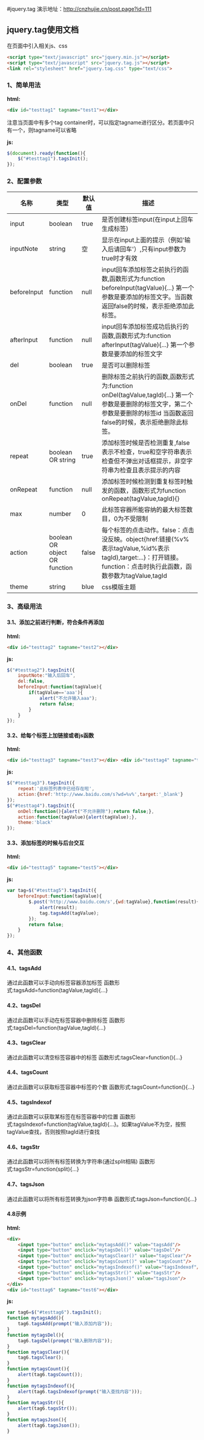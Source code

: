 #jquery.tag
演示地址：http://cnzhujie.cn/post.page?id=111

## jquery.tag使用文档
在页面中引入相关js、css

```html
<script type="text/javascript" src="jquery.min.js"></script>
<script type="text/javascript" src="jquery.tag.js"></script>
<link rel="stylesheet" href="jquery.tag.css" type="text/css">
```

### 1、简单用法

**html:**

```html
<div id="testtag1" tagname="test1"></div>
```

注意当页面中有多个tag container时，可以指定tagname进行区分。若页面中只有一个，则tagname可以省略

**js:**
```javascript
$(document).ready(function(){
	$("#testtag1").tagsInit();
});
```

### 2、配置参数

<table cellspacing="0" cellpadding="5">
	<thead><tr>
		<th class="parameter">名称</th>
		<th class="type">类型</th>
		<th class="default">默认值</th>
		<th class="note">描述</th>
	</tr></thead>
	<tbody>
		<tr>
			<td>input</td>
			<td>boolean</td>
			<td>true</td>
			<td>是否创建标签input(在input上回车生成标签)</td>
		</tr>
		<tr>
			<td>inputNote</td>
			<td>string</td>
			<td>空</td>
			<td>显示在input上面的提示（例如'输入后请回车'）,只有input参数为true时才有效</td>
		</tr>
		<tr>
			<td>beforeInput</td>
			<td>function</td>
			<td>null</td>
			<td>input回车添加标签之前执行的函数,函数形式为:function beforeInput(tagValue){...}
			第一个参数是要添加的标签文字。当函数返回false的时候，表示拒绝添加此标签。
			</td>
		</tr>
		<tr>
			<td>afterInput</td>
			<td>function</td>
			<td>null</td>
			<td>input回车添加标签成功后执行的函数,函数形式为:function afterInput(tagValue){...}
			第一个参数是要添加的标签文字
			</td>
		</tr>
		<tr>
			<td>del</td>
			<td>boolean</td>
			<td>true</td>
			<td>是否可以删除标签</td>
		</tr>
		<tr>
			<td>onDel</td>
			<td>function</td>
			<td>null</td>
			<td>删除标签之前执行的函数,函数形式为:function onDel(tagValue,tagId){...}
			第一个参数是要删除的标签文字，第二个参数是要删除的标签id
			当函数返回false的时候，表示拒绝删除此标签。
			</td>
		</tr>
		<tr>
			<td>repeat</td>
			<td>boolean OR string</td>
			<td>true</td>
			<td>添加标签时候是否检测重复,false表示不检查，true和空字符串表示检查但不弹出对话框提示，非空字符串为检查且表示提示的内容</td>
		</tr>
		<tr>
			<td>onRepeat</td>
			<td>function</td>
			<td>null</td>
			<td>添加标签时候检测到重复标签时触发的函数，函数形式为function onRepeat(tagValue,tagId){}
			</td>
		</tr>
		<tr>
			<td>max</td>
			<td>number</td>
			<td>0</td>
			<td>此标签容器所能容纳的最大标签数目，0为不受限制</td>
		</tr>
		<tr>
			<td>action</td>
			<td>boolean OR object OR function</td>
			<td>false</td>
			<td>每个标签的点击动作。false：点击没反映。object{href:链接(%v%表示tagValue,%id%表示tagId),target:...}：打开链接。function：点击时执行此函数，函数参数为tagValue,tagId</td>
		</tr>
		<tr>
			<td>theme</td>
			<td>string</td>
			<td>blue</td>
			<td>css模版主题</td>
		</tr>
	</tbody>
</table>

### 3、高级用法

#### 3.1、添加之前进行判断，符合条件再添加

**html:**

```html
<div id="testtag2" tagname="test2"></div>
```

**js:**

```javascript
$("#testtag2").tagsInit({
	inputNote:"输入后回车",
	del:false,
	beforeInput:function(tagValue){
		if(tagValue=='aaa'){
			alert("不允许输入aaa");
			return false;
		}
	}
});
```

#### 3.2、给每个标签上加链接或者js函数

**html:**
```html
<div id="testtag3" tagname="test3"></div> <div id="testtag4" tagname="test4"></div>
```

**js:**
```javascript
$("#testtag3").tagsInit({
	repeat:'此标签列表中已经存在啦',
	action:{href:'http://www.baidu.com/s?wd=%v%',target:'_blank'}
});
$("#testtag4").tagsInit({
	onDel:function(){alert("不允许删除");return false;},
	action:function(tagValue){alert(tagValue);},
	theme:'black'
});
```

#### 3.3、添加标签的时候与后台交互

**html:**
```html
<div id="testtag5" tagname="test5"></div>
```

**js:**
```javascript
var tag=$("#testtag5").tagsInit({
	beforeInput:function(tagValue){
		$.post('http://www.baidu.com/s',{wd:tagValue},function(result){
			alert(result);
			tag.tagsAdd(tagValue);
		});
		return false;
	}
});
```

### 4、其他函数

#### 4.1、tagsAdd

通过此函数可以手动向标签容器添加标签
函数形式:tagsAdd=function(tagValue,tagId){...}

#### 4.2、tagsDel

通过此函数可以手动在标签容器中删除标签
函数形式:tagsDel=function(tagValue,tagId){...}

#### 4.3、tagsClear

通过此函数可以清空标签容器中的标签
函数形式:tagsClear=function(){...}

#### 4.4、tagsCount
通过此函数可以获取标签容器中标签的个数
函数形式:tagsCount=function(){...}

#### 4.5、tagsIndexof
通过此函数可以获取某标签在标签容器中的位置
函数形式:tagsIndexof=function(tagValue,tagId){...}。如果tagValue不为空，按照tagValue查找，否则按照tagId进行查找

#### 4.6、tagsStr
通过此函数可以将所有标签转换为字符串(通过split相隔)
函数形式:tagsStr=function(split){...}

#### 4.7、tagsJson
通过此函数可以将所有标签转换为json字符串
函数形式:tagsJson=function(){...}

#### 4.8示例

**html:**
```html
<div>
	<input type="button" onclick="mytagsAdd()" value="tagsAdd"/>
	<input type="button" onclick="mytagsDel()" value="tagsDel"/>
	<input type="button" onclick="mytagsClear()" value="tagsClear"/>
	<input type="button" onclick="mytagsCount()" value="tagsCount"/>
	<input type="button" onclick="mytagsIndexof()" value="tagsIndexof"/>
	<input type="button" onclick="mytagsStr()" value="tagsStr"/>
	<input type="button" onclick="mytagsJson()" value="tagsJson"/>
</div>
<div id="testtag6" tagname="test6"></div>
```

**js:**
```javascript
var tag6=$("#testtag6").tagsInit();
function mytagsAdd(){
	tag6.tagsAdd(prompt("输入添加内容"));
}
function mytagsDel(){
	tag6.tagsDel(prompt("输入删除内容"));
}
function mytagsClear(){
	tag6.tagsClear();
}
function mytagsCount(){
	alert(tag6.tagsCount());
}
function mytagsIndexof(){
	alert(tag6.tagsIndexof(prompt("输入查找内容")));
}
function mytagsStr(){
	alert(tag6.tagsStr());
}
function mytagsJson(){
	alert(tag6.tagsJson());
}
```
